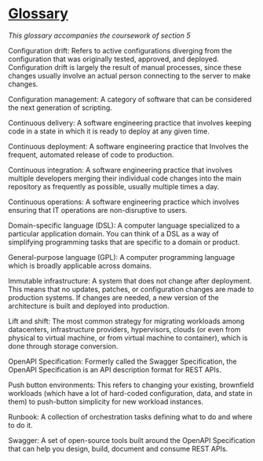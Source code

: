 # [Glossary](https://github.com/EO4wellness/T-I-L/edit/main/Nutanix/Nutanix-Course-Notes_SECTION-5.md)
*This glossary accompanies the coursework of section 5*



Configuration drift: 
Refers to active configurations diverging from the configuration that was originally tested, approved, and deployed. Configuration drift is largely the result of manual processes, since these changes usually involve an actual person connecting to the server to make changes.


Configuration management: 
A category of software that can be considered the next generation of scripting.


Continuous delivery: 
A software engineering practice that involves keeping code in a state in which it is ready to deploy at any given time.


Continuous deployment: 
A software engineering practice that Involves the frequent, automated release of code to production.


Continuous integration: 
A software engineering practice that involves multiple developers merging their individual code changes into the main repository as frequently as possible, usually multiple times a day.


Continuous operations: 
A software engineering practice which involves ensuring that IT operations are non-disruptive to users.


Domain-specific language (DSL): 
A computer language specialized to a particular application domain. You can think of a DSL as a way of simplifying programming tasks that are specific to a domain or product.


General-purpose language (GPL): 
A computer programming language which is broadly applicable across domains.


Immutable infrastructure: 
A system that does not change after deployment. This means that no updates, patches, or configuration changes are made to production systems. If changes are needed, a new version of the architecture is built and deployed into production.


Lift and shift: 
The most common strategy for migrating workloads among datacenters, infrastructure providers, hypervisors, clouds (or even from physical to virtual machine, or from virtual machine to container), which is done through storage conversion.


OpenAPI Specification: 
Formerly called the Swagger Specification, the OpenAPI Specification is an API description format for REST APIs.


Push button environments: 
This refers to changing your existing, brownfield workloads (which have a lot of hard-coded configuration, data, and state in them) to push-button simplicity for new workload instances.


Runbook: 
A collection of orchestration tasks defining what to do and where to do it.


Swagger: 
A set of open-source tools built around the OpenAPI Specification that can help you design, build, document and consume REST APIs.
